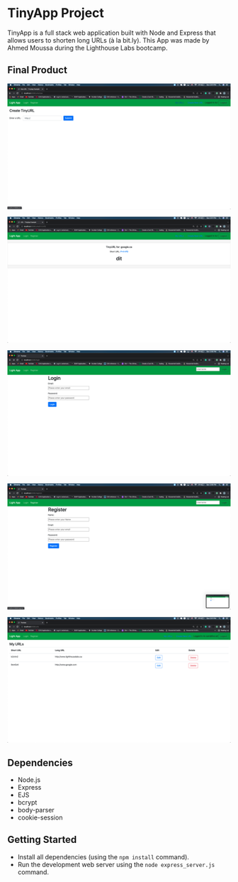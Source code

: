 # TinyApp Project

TinyApp is a full stack web application built with Node and Express that allows users to shorten long URLs (à la bit.ly).
This App was made by Ahmed Moussa during the Lighthouse Labs bootcamp.

## Final Product

!["screenshot description"](https://github.com/ahmedMoussa2020/tinyapp/blob/master/docs/create=urls.png?raw=true)

!["screenshot description"](https://github.com/ahmedMoussa2020/tinyapp/blob/master/docs/edit-page.png?raw=true)

!["screenshot description"](https://github.com/ahmedMoussa2020/tinyapp/blob/master/docs/login-page.png?raw=true)

!["screenshot description"](https://github.com/ahmedMoussa2020/tinyapp/blob/master/docs/register-page.png?raw=true)

!["screenshot description"](https://github.com/ahmedMoussa2020/tinyapp/blob/master/docs/urls-page.png?raw=true)

## Dependencies

- Node.js
- Express
- EJS
- bcrypt
- body-parser
- cookie-session

## Getting Started

- Install all dependencies (using the `npm install` command).
- Run the development web server using the `node express_server.js` command.